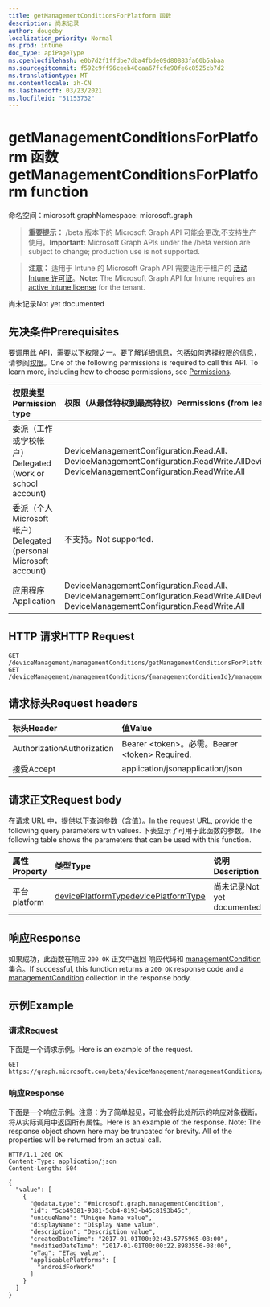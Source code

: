 ```yaml
---
title: getManagementConditionsForPlatform 函数
description: 尚未记录
author: dougeby
localization_priority: Normal
ms.prod: intune
doc_type: apiPageType
ms.openlocfilehash: e0b7d2f1ffdbe7dba4fbde09d80883fa60b5abaa
ms.sourcegitcommit: f592c9ff96ceeb40caa67fcfe90fe6c8525cb7d2
ms.translationtype: MT
ms.contentlocale: zh-CN
ms.lasthandoff: 03/23/2021
ms.locfileid: "51153732"
---
```

# <a name="getmanagementconditionsforplatform-function"></a><span data-ttu-id="d6bde-103">getManagementConditionsForPlatform 函数</span><span class="sxs-lookup"><span data-stu-id="d6bde-103">getManagementConditionsForPlatform function</span></span>

<span data-ttu-id="d6bde-104">命名空间：microsoft.graph</span><span class="sxs-lookup"><span data-stu-id="d6bde-104">Namespace: microsoft.graph</span></span>

> <span data-ttu-id="d6bde-105">**重要提示：** /beta 版本下的 Microsoft Graph API 可能会更改;不支持生产使用。</span><span class="sxs-lookup"><span data-stu-id="d6bde-105">**Important:** Microsoft Graph APIs under the /beta version are subject to change; production use is not supported.</span></span>

> <span data-ttu-id="d6bde-106">**注意：** 适用于 Intune 的 Microsoft Graph API 需要适用于租户的 [活动 Intune 许可证](https://go.microsoft.com/fwlink/?linkid=839381)。</span><span class="sxs-lookup"><span data-stu-id="d6bde-106">**Note:** The Microsoft Graph API for Intune requires an [active Intune license](https://go.microsoft.com/fwlink/?linkid=839381) for the tenant.</span></span>

<span data-ttu-id="d6bde-107">尚未记录</span><span class="sxs-lookup"><span data-stu-id="d6bde-107">Not yet documented</span></span>

## <a name="prerequisites"></a><span data-ttu-id="d6bde-108">先决条件</span><span class="sxs-lookup"><span data-stu-id="d6bde-108">Prerequisites</span></span>
<span data-ttu-id="d6bde-p101">要调用此 API，需要以下权限之一。要了解详细信息，包括如何选择权限的信息，请参阅[权限](/graph/permissions-reference)。</span><span class="sxs-lookup"><span data-stu-id="d6bde-p101">One of the following permissions is required to call this API. To learn more, including how to choose permissions, see [Permissions](/graph/permissions-reference).</span></span>

|<span data-ttu-id="d6bde-111">权限类型</span><span class="sxs-lookup"><span data-stu-id="d6bde-111">Permission type</span></span>|<span data-ttu-id="d6bde-112">权限（从最低特权到最高特权）</span><span class="sxs-lookup"><span data-stu-id="d6bde-112">Permissions (from least to most privileged)</span></span>|
|:---|:---|
|<span data-ttu-id="d6bde-113">委派（工作或学校帐户）</span><span class="sxs-lookup"><span data-stu-id="d6bde-113">Delegated (work or school account)</span></span>|<span data-ttu-id="d6bde-114">DeviceManagementConfiguration.Read.All、DeviceManagementConfiguration.ReadWrite.All</span><span class="sxs-lookup"><span data-stu-id="d6bde-114">DeviceManagementConfiguration.Read.All, DeviceManagementConfiguration.ReadWrite.All</span></span>|
|<span data-ttu-id="d6bde-115">委派（个人 Microsoft 帐户）</span><span class="sxs-lookup"><span data-stu-id="d6bde-115">Delegated (personal Microsoft account)</span></span>|<span data-ttu-id="d6bde-116">不支持。</span><span class="sxs-lookup"><span data-stu-id="d6bde-116">Not supported.</span></span>|
|<span data-ttu-id="d6bde-117">应用程序</span><span class="sxs-lookup"><span data-stu-id="d6bde-117">Application</span></span>|<span data-ttu-id="d6bde-118">DeviceManagementConfiguration.Read.All、DeviceManagementConfiguration.ReadWrite.All</span><span class="sxs-lookup"><span data-stu-id="d6bde-118">DeviceManagementConfiguration.Read.All, DeviceManagementConfiguration.ReadWrite.All</span></span>|

## <a name="http-request"></a><span data-ttu-id="d6bde-119">HTTP 请求</span><span class="sxs-lookup"><span data-stu-id="d6bde-119">HTTP Request</span></span>
<!-- {
  "blockType": "ignored"
}
-->
``` http
GET /deviceManagement/managementConditions/getManagementConditionsForPlatform
GET /deviceManagement/managementConditions/{managementConditionId}/managementConditionStatements/{managementConditionStatementId}/managementConditions/getManagementConditionsForPlatform
```

## <a name="request-headers"></a><span data-ttu-id="d6bde-120">请求标头</span><span class="sxs-lookup"><span data-stu-id="d6bde-120">Request headers</span></span>
|<span data-ttu-id="d6bde-121">标头</span><span class="sxs-lookup"><span data-stu-id="d6bde-121">Header</span></span>|<span data-ttu-id="d6bde-122">值</span><span class="sxs-lookup"><span data-stu-id="d6bde-122">Value</span></span>|
|:---|:---|
|<span data-ttu-id="d6bde-123">Authorization</span><span class="sxs-lookup"><span data-stu-id="d6bde-123">Authorization</span></span>|<span data-ttu-id="d6bde-124">Bearer &lt;token&gt;。必需。</span><span class="sxs-lookup"><span data-stu-id="d6bde-124">Bearer &lt;token&gt; Required.</span></span>|
|<span data-ttu-id="d6bde-125">接受</span><span class="sxs-lookup"><span data-stu-id="d6bde-125">Accept</span></span>|<span data-ttu-id="d6bde-126">application/json</span><span class="sxs-lookup"><span data-stu-id="d6bde-126">application/json</span></span>|

## <a name="request-body"></a><span data-ttu-id="d6bde-127">请求正文</span><span class="sxs-lookup"><span data-stu-id="d6bde-127">Request body</span></span>
<span data-ttu-id="d6bde-128">在请求 URL 中，提供以下查询参数（含值）。</span><span class="sxs-lookup"><span data-stu-id="d6bde-128">In the request URL, provide the following query parameters with values.</span></span>
<span data-ttu-id="d6bde-129">下表显示了可用于此函数的参数。</span><span class="sxs-lookup"><span data-stu-id="d6bde-129">The following table shows the parameters that can be used with this function.</span></span>

|<span data-ttu-id="d6bde-130">属性</span><span class="sxs-lookup"><span data-stu-id="d6bde-130">Property</span></span>|<span data-ttu-id="d6bde-131">类型</span><span class="sxs-lookup"><span data-stu-id="d6bde-131">Type</span></span>|<span data-ttu-id="d6bde-132">说明</span><span class="sxs-lookup"><span data-stu-id="d6bde-132">Description</span></span>|
|:---|:---|:---|
|<span data-ttu-id="d6bde-133">平台</span><span class="sxs-lookup"><span data-stu-id="d6bde-133">platform</span></span>|[<span data-ttu-id="d6bde-134">devicePlatformType</span><span class="sxs-lookup"><span data-stu-id="d6bde-134">devicePlatformType</span></span>](../resources/intune-shared-deviceplatformtype.md)|<span data-ttu-id="d6bde-135">尚未记录</span><span class="sxs-lookup"><span data-stu-id="d6bde-135">Not yet documented</span></span>|



## <a name="response"></a><span data-ttu-id="d6bde-136">响应</span><span class="sxs-lookup"><span data-stu-id="d6bde-136">Response</span></span>
<span data-ttu-id="d6bde-137">如果成功，此函数在响应 `200 OK` 正文中返回 响应代码和 [managementCondition](../resources/intune-fencing-managementcondition.md) 集合。</span><span class="sxs-lookup"><span data-stu-id="d6bde-137">If successful, this function returns a `200 OK` response code and a [managementCondition](../resources/intune-fencing-managementcondition.md) collection in the response body.</span></span>

## <a name="example"></a><span data-ttu-id="d6bde-138">示例</span><span class="sxs-lookup"><span data-stu-id="d6bde-138">Example</span></span>

### <a name="request"></a><span data-ttu-id="d6bde-139">请求</span><span class="sxs-lookup"><span data-stu-id="d6bde-139">Request</span></span>
<span data-ttu-id="d6bde-140">下面是一个请求示例。</span><span class="sxs-lookup"><span data-stu-id="d6bde-140">Here is an example of the request.</span></span>
``` http
GET https://graph.microsoft.com/beta/deviceManagement/managementConditions/getManagementConditionsForPlatform(platform='parameterValue')
```

### <a name="response"></a><span data-ttu-id="d6bde-141">响应</span><span class="sxs-lookup"><span data-stu-id="d6bde-141">Response</span></span>
<span data-ttu-id="d6bde-p103">下面是一个响应示例。注意：为了简单起见，可能会将此处所示的响应对象截断。将从实际调用中返回所有属性。</span><span class="sxs-lookup"><span data-stu-id="d6bde-p103">Here is an example of the response. Note: The response object shown here may be truncated for brevity. All of the properties will be returned from an actual call.</span></span>
``` http
HTTP/1.1 200 OK
Content-Type: application/json
Content-Length: 504

{
  "value": [
    {
      "@odata.type": "#microsoft.graph.managementCondition",
      "id": "5cb49381-9381-5cb4-8193-b45c8193b45c",
      "uniqueName": "Unique Name value",
      "displayName": "Display Name value",
      "description": "Description value",
      "createdDateTime": "2017-01-01T00:02:43.5775965-08:00",
      "modifiedDateTime": "2017-01-01T00:00:22.8983556-08:00",
      "eTag": "ETag value",
      "applicablePlatforms": [
        "androidForWork"
      ]
    }
  ]
}
```




